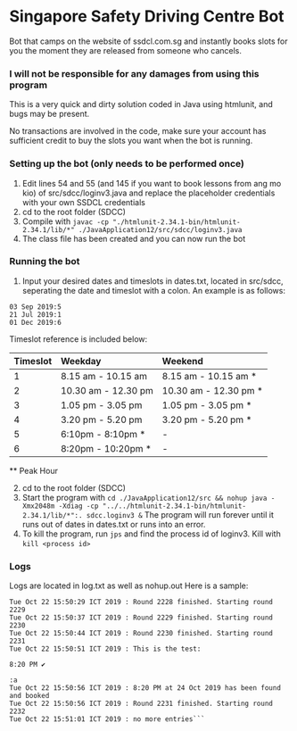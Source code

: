# Singapore Safety Driving Centre Bot
Bot that camps on the website of ssdcl.com.sg and instantly books slots for you the moment they are released from someone who cancels.

### I will not be responsible for any damages from using this program
This is a very quick and dirty solution coded in Java using htmlunit, and bugs may be present.

No transactions are involved in the code, make sure your account has sufficient credit to buy the slots you want when the bot is running.

### Setting up the bot (only needs to be performed once)
1. Edit lines 54 and 55 (and 145 if you want to book lessons from ang mo kio) of src/sdcc/loginv3.java and replace the placeholder credentials with your own SSDCL credentials
2. cd to the root folder (SDCC)
3. Compile with `javac -cp "./htmlunit-2.34.1-bin/htmlunit-2.34.1/lib/*" ./JavaApplication12/src/sdcc/loginv3.java`
4. The class file has been created and you can now run the bot

### Running the bot
1. Input your desired dates and timeslots in dates.txt, located in src/sdcc, seperating the date and timeslot with a colon. An example is as follows:
```
03 Sep 2019:5
21 Jul 2019:1
01 Dec 2019:6
```
Timeslot reference is included below:

| Timeslot| Weekday | Weekend  |
| :------------- |:-------------|:-----|
| 1| 8.15 am - 10.15 am | 8.15 am - 10.15 am * |
| 2| 10.30 am - 12.30 pm |10.30 am - 12.30 pm * |
| 3 | 1.05 pm - 3.05 pm | 1.05 pm - 3.05 pm * |
| 4 | 3.20 pm - 5.20 pm  | 3.20 pm - 5.20 pm * |
| 5 | 6:10pm - 8:10pm * | - |
| 6 | 8:20pm - 10:20pm * | - |
** Peak Hour

2. cd to the root folder (SDCC)
3. Start the program with `cd ./JavaApplication12/src && nohup java -Xmx2048m -Xdiag -cp "../../htmlunit-2.34.1-bin/htmlunit-2.34.1/lib/*":. sdcc.loginv3 &` The program will run forever until it runs out of dates in dates.txt or runs into an error.
4. To kill the program, run `jps` and find the process id of loginv3. Kill with `kill <process id>`


### Logs
Logs are located in log.txt as well as nohup.out
Here is a sample:
```Tue Oct 22 15:50:22 ICT 2019 : Round 2227 finished. Starting round 2228
Tue Oct 22 15:50:29 ICT 2019 : Round 2228 finished. Starting round 2229
Tue Oct 22 15:50:37 ICT 2019 : Round 2229 finished. Starting round 2230
Tue Oct 22 15:50:44 ICT 2019 : Round 2230 finished. Starting round 2231
Tue Oct 22 15:50:51 ICT 2019 : This is the test: 
                                                                                8:20 PM ✔
                                                                            :a
Tue Oct 22 15:50:56 ICT 2019 : 8:20 PM at 24 Oct 2019 has been found and booked
Tue Oct 22 15:50:56 ICT 2019 : Round 2231 finished. Starting round 2232
Tue Oct 22 15:51:01 ICT 2019 : no more entries```
